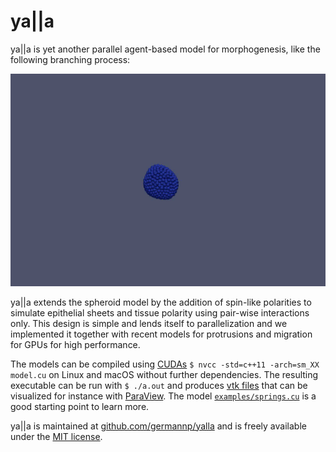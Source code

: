 ya||a
=====

ya||a is yet another parallel agent-based model for morphogenesis, like the following branching process:

![Branching Model](branching.gif)

ya||a extends the spheroid model by the addition of spin-like polarities to simulate epithelial sheets and tissue polarity using pair-wise interactions only. This design is simple and lends itself to parallelization and we implemented it together with recent models for protrusions and migration for GPUs for high performance. 

The models can be compiled using [CUDAs](https://developer.nvidia.com/cuda-downloads) `$ nvcc -std=c++11 -arch=sm_XX model.cu` on Linux and macOS without further dependencies. The resulting executable can be run with `$ ./a.out` and produces [vtk files](http://www.vtk.org/wp-content/uploads/2015/04/file-formats.pdf) that can be visualized for instance with [ParaView](http://www.paraview.org/). The model  [`examples/springs.cu`](examples/springs.cu) is a good starting point to learn more.

ya||a is maintained at [github.com/germannp/yalla](https://github.com/germannp/yalla) and is freely available under the [MIT license](LICENSE).
